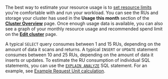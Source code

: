 The best way to estimate your resource usage is to [set resource limits](serverless-cluster-management.md#edit-cluster-capacity) you're comfortable with and run your workload. You can see the RUs and storage your cluster has used in the **Usage this month** section of the [**Cluster Overview**](serverless-cluster-management.md#view-cluster-overview) page. Once enough usage data is available, you can also see a graph of your monthly resource usage and recommended spend limit on the [**Edit cluster**](serverless-cluster-management.md#edit-cluster-capacity) page.

A typical `SELECT` query consumes between 1 and 15 RUs, depending on the amount of data it scans and returns. A typical `INSERT` or `UPDATE` statement consumes between 10 and 25 RUs, depending on the amount of data it inserts or updates. To estimate the RU consumption of individual SQL statements, you can use the [`EXPLAIN ANALYZE`]({{site.current_cloud_version}}/explain-analyze.md) SQL statement. For an example, see [Example Request Unit calculation](serverless-resource-usage.md#example-request-unit-calculation).
